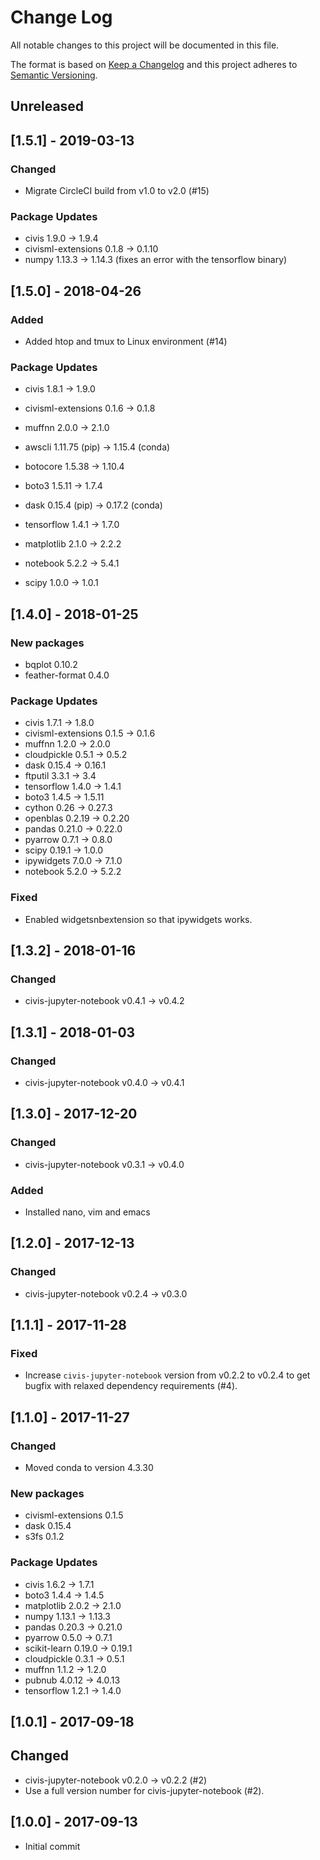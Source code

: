 # Change Log
All notable changes to this project will be documented in this file.

The format is based on [Keep a Changelog](http://keepachangelog.com/)
and this project adheres to [Semantic Versioning](http://semver.org/).

## Unreleased

## [1.5.1] - 2019-03-13
### Changed
- Migrate CircleCI build from v1.0 to v2.0 (#15)

### Package Updates
- civis 1.9.0 -> 1.9.4
- civisml-extensions 0.1.8 -> 0.1.10
- numpy 1.13.3 -> 1.14.3 (fixes an error with the tensorflow binary)


## [1.5.0] - 2018-04-26
### Added
- Added htop and tmux to Linux environment (#14)

### Package Updates
- civis 1.8.1 -> 1.9.0
- civisml-extensions 0.1.6 -> 0.1.8
- muffnn 2.0.0 -> 2.1.0

- awscli 1.11.75 (pip) -> 1.15.4 (conda)
- botocore 1.5.38 -> 1.10.4
- boto3 1.5.11 -> 1.7.4
- dask 0.15.4 (pip) -> 0.17.2 (conda)
- tensorflow 1.4.1 -> 1.7.0
- matplotlib 2.1.0 -> 2.2.2
- notebook 5.2.2 -> 5.4.1
- scipy 1.0.0 -> 1.0.1

## [1.4.0] - 2018-01-25
### New packages
- bqplot 0.10.2
- feather-format 0.4.0

### Package Updates
- civis 1.7.1 -> 1.8.0
- civisml-extensions 0.1.5 -> 0.1.6
- muffnn 1.2.0 -> 2.0.0
- cloudpickle 0.5.1 -> 0.5.2
- dask 0.15.4 -> 0.16.1
- ftputil 3.3.1 -> 3.4
- tensorflow 1.4.0 -> 1.4.1
- boto3 1.4.5 -> 1.5.11
- cython 0.26 -> 0.27.3
- openblas 0.2.19 -> 0.2.20
- pandas 0.21.0 -> 0.22.0
- pyarrow 0.7.1 -> 0.8.0
- scipy 0.19.1 -> 1.0.0
- ipywidgets 7.0.0 -> 7.1.0
- notebook 5.2.0 -> 5.2.2

### Fixed
- Enabled widgetsnbextension so that ipywidgets works.

## [1.3.2] - 2018-01-16

### Changed
- civis-jupyter-notebook v0.4.1 -> v0.4.2

## [1.3.1] - 2018-01-03

### Changed
- civis-jupyter-notebook v0.4.0 -> v0.4.1

## [1.3.0] - 2017-12-20

### Changed
- civis-jupyter-notebook v0.3.1 -> v0.4.0

### Added
- Installed nano, vim and emacs

## [1.2.0] - 2017-12-13

### Changed
- civis-jupyter-notebook v0.2.4 -> v0.3.0

## [1.1.1] - 2017-11-28

### Fixed
- Increase ``civis-jupyter-notebook`` version from v0.2.2 to v0.2.4 to get bugfix with relaxed dependency requirements (#4).

## [1.1.0] - 2017-11-27

### Changed
- Moved conda to version 4.3.30

### New packages
- civisml-extensions 0.1.5
- dask 0.15.4
- s3fs 0.1.2

### Package Updates
- civis 1.6.2 -> 1.7.1
- boto3 1.4.4 -> 1.4.5
- matplotlib 2.0.2 -> 2.1.0
- numpy 1.13.1 -> 1.13.3
- pandas 0.20.3 -> 0.21.0
- pyarrow 0.5.0 -> 0.7.1
- scikit-learn 0.19.0 -> 0.19.1
- cloudpickle 0.3.1 -> 0.5.1
- muffnn 1.1.2 -> 1.2.0
- pubnub 4.0.12 -> 4.0.13
- tensorflow 1.2.1 -> 1.4.0

## [1.0.1] - 2017-09-18

## Changed
- civis-jupyter-notebook v0.2.0 -> v0.2.2 (#2)
- Use a full version number for civis-jupyter-notebook (#2).

## [1.0.0] - 2017-09-13

- Initial commit
